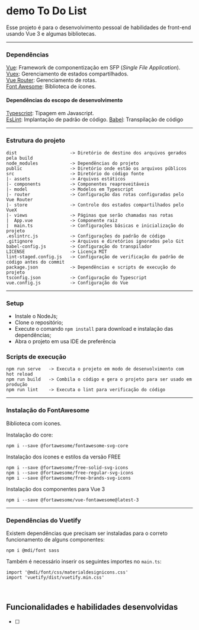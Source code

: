 # demo To Do List

Esse projeto é para o desenvolvimento pessoal de habilidades de front-end usando Vue 3 e algumas bibliotecas.
<hr>

### Dependências
[Vue](https://vuejs.org/guide/introduction.html): Framework de componentização em SFP (*Single File Application*).<br>
[Vuex](https://vuex.vuejs.org/guide/): Gerenciamento de estados compartilhados.<br>
[Vue Router](https://router.vuejs.org/): Gerenciamento de rotas.<br>
[Font Awesome](https://fontawesome.com/docs): Biblioteca de ícones.

#### Dependências do escopo de desenvolvimento
[Typescript](https://www.typescriptlang.org/): Tipagem em Javascript.<br>
[EsLint](https://eslint.org/docs/latest/use/getting-started): Implantação de padrão de código.
[Babel](https://babeljs.io/): Transpilação de código
<hr>

### Estrutura do projeto
```
dist                    -> Diretório de destino dos arquivos gerados pela build
node_modules            -> Dependências do projeto
public                  -> Diretório onde estão os arquivos públicos
src                     -> Diretório do código fonte
|- assets               -> Arquivos estáticos
|- components           -> Componentes reaproveitáveis
|- model                -> Modelos em Typescript
|- router               -> Configuração das rotas configuradas pelo Vue Router
|- store                -> Controle dos estados compartilhados pelo VueX
|- views                -> Páginas que serão chamadas nas rotas
|  App.vue              -> Componente raiz
|  main.ts              -> Configurações básicas e inicialização do projeto
.eslintrc.js            -> Configurações do padrão de código
.gitignore              -> Arquivos e diretórios ignorados pelo Git
babel-config.js         -> Configuração do transpilador
LICENSE                 -> Licença MIT
lint-staged.config.js   -> Configuração de verificação do padrão de código antes do commit
package.json            -> Dependências e scripts de execução do projeto
tsconfig.json           -> Configuração do Typescript
vue.config.js           -> Configuração do Vue
```
<hr>

### Setup
* Instale o NodeJs;
* Clone o repositório;
* Execute o comando `npm install` para download e instalação das dependências;
* Abra o projeto em usa IDE de preferência

### Scripts de execução
```
npm run serve   -> Executa o projeto em modo de desenvolvimento com hot reload
npm run build   -> Combila o código e gera o projeto para ser usado em produção
npm run lint    -> Executa o lint para verificação do código
```
<hr>

### Instalação do FontAwesome
Biblioteca com ícones.

Instalação do core:
```
npm i --save @fortawesome/fontawesome-svg-core
```
Instalação dos ícones e estilos da versão FREE
```
npm i --save @fortawesome/free-solid-svg-icons
npm i --save @fortawesome/free-regular-svg-icons
npm i --save @fortawesome/free-brands-svg-icons
```
Instalação dos componentes para Vue 3
```
npm i --save @fortawesome/vue-fontawesome@latest-3
```
<hr>

### Dependências do Vuetify
Existem dependências que precisam ser instaladas para o correto funcionamento de alguns componentes:
```
npm i @mdi/font sass
```
Também é necessário inserir os seguintes importes no `main.ts`:
```
import '@mdi/font/css/materialdesignicons.css'
import 'vuetify/dist/vuetify.min.css'
```
<br>

## Funcionalidades e habilidades desenvolvidas
- [ ]
